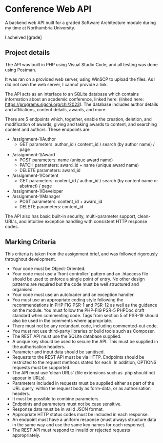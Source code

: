 # Conference Web API
A backend web API built for a graded Software Architecture module during my time at Northumbria University. 

I acheived [grade]

## Project details
The API was built in PHP using Visual Studio Code, and all testing was done using Postman.

It was ran on a provided web server, using WinSCP to upload the files. As I did not own the web server, I cannot provide a link.

The API acts as an interface to an SQLite database which contains information about an academic conference, linked here: (linked here: https://programs.sigchi.org/chi/2023). The database includes author details and affiliations, content details, awards, and more.

There are 5 endpoints which, together, enable the creation, deletion, and modification of awards, giving and taking awards to content, and searching content and authors. These endpoints are:
- /assignment-1/Author
  - GET parameters: author_id / content_id / search (by author name) / page
- /assignment-1/Award
  - POST parameters: name (unique award name)
  - PATCH parameters: award_id + name (unique award name)
  - DELETE parameters: award_id
- /assignment-1/Content
  - GET parameters: content_id / author_id / search (by content name or abstract) / page
- /assignment-1/Developer
- /assignment-1/Manager
  - POST parameters: content_id + award_id
  - DELETE parameters: content_id

The API also has basic built-in security, multi-parameter support, clean-URL's, and intuitive exception handling with consistent HTTP response codes.

## Marking Criteria
This criteria is taken from the assignment brief, and was followed rigorously throughout development.

- Your code must be Object-Oriented.
- Your code must use a ‘front controller’ pattern and an .htaccess file should be used to enforce a single point of entry. No other design patterns are required but the code must be well structured and organised.
- Your code must use an autoloader and an exception handler.
- You must use an appropriate coding style following the recommendations in PHP FIG PSR-1 and PSR-12 as well as the guidance on the module. You must follow the PHP-FIG PSR-5 PHPDoc draft standard when commenting code. Tags from section 5 of PSR-19 should also be used in the comments where appropriate.
- There must not be any redundant code, including commented-out code.
- You must not use third-party libraries or build tools such as Composer.
- The REST API must use the SQLite database supplied.
- A unique key should be used to secure the API. This must be supplied in the authorisation headers.
- Parameter and input data should be sanitised.
- Requests to the REST API must be via HTTP. Endpoints should be restricted to the request methods stated for each. In addition, OPTIONS requests must be supported.
- The API must use ‘clean URLs’ (file extensions such as .php should not appear in URLs).
- Parameters included in requests must be supplied either as part of the URL query, within the request body as form-data, or as authorisation headers.
- It must be possible to combine parameters.
- Endpoints and parameters must not be case sensitive.
- Response data must be in valid JSON format.
- Appropriate HTTP status codes must be included in each response.
- An endpoint must have a uniform response (must always structure data in the same way and use the same key names for each response).
- The REST API must respond to invalid or rejected requests appropriately.
